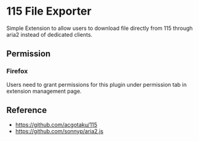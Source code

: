 # 115 File Exporter
Simple Extension to allow users to download file directly from 115 through aria2 instead of dedicated clients.

## Permission

### Firefox
Users need to grant permissions for this plugin under permission tab in extension management page.

## Reference
 - https://github.com/acgotaku/115
 - https://github.com/sonnyp/aria2.js
